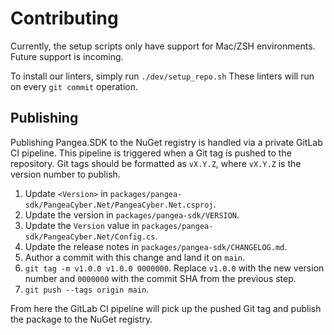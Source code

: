 # Contributing

Currently, the setup scripts only have support for Mac/ZSH environments.
Future support is incoming.

To install our linters, simply run `./dev/setup_repo.sh`
These linters will run on every `git commit` operation.

## Publishing

Publishing Pangea.SDK to the NuGet registry is handled via a private GitLab CI
pipeline. This pipeline is triggered when a Git tag is pushed to the repository.
Git tags should be formatted as `vX.Y.Z`, where `vX.Y.Z` is the version number
to publish.

1. Update `<Version>` in `packages/pangea-sdk/PangeaCyber.Net/PangeaCyber.Net.csproj`.
2. Update the version in `packages/pangea-sdk/VERSION`.
3. Update the `Version` value in `packages/pangea-sdk/PangeaCyber.Net/Config.cs`.
4. Update the release notes in `packages/pangea-sdk/CHANGELOG.md`.
5. Author a commit with this change and land it on `main`.
6. `git tag -m v1.0.0 v1.0.0 0000000`. Replace `v1.0.0` with the new version
  number and `0000000` with the commit SHA from the previous step.
7. `git push --tags origin main`.

From here the GitLab CI pipeline will pick up the pushed Git tag and publish
the package to the NuGet registry.

